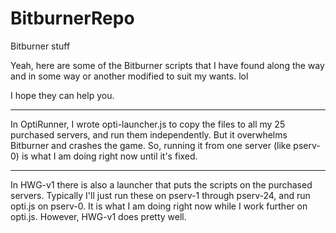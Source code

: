 # BitburnerRepo
Bitburner stuff

Yeah, here are some of the Bitburner scripts that I have found along the way and in some way or another modified to suit my wants. lol

I hope they can help you.

- - - - - - - 

In OptiRunner, I wrote opti-launcher.js to copy the files to all my 25 purchased servers, and run them independently. But it overwhelms Bitburner and crashes the game. So, running it from one server (like pserv-0) is what I am doing right now until it's fixed.

- - - - - - - 

In HWG-v1 there is also a launcher that puts the scripts on the purchased servers. Typically I'll just run these on pserv-1 through pserv-24, and run opti.js on pserv-0. It is what I am doing right now while I work further on opti.js.  However, HWG-v1 does pretty well.

